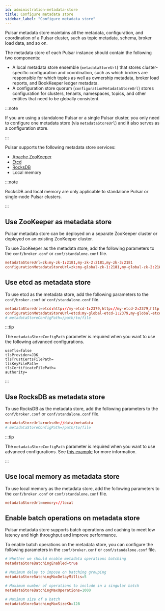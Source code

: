 ```yaml
---
id: administration-metadata-store
title: Configure metadata store
sidebar_label: "Configure metadata store"
---
```


Pulsar metadata store maintains all the metadata, configuration, and coordination of a Pulsar cluster, such as topic metadata, schema, broker load data, and so on. 

The metadata store of each Pulsar instance should contain the following two components:
* A local metadata store ensemble (`metadataStoreUrl`) that stores cluster-specific configuration and coordination, such as which brokers are responsible for which topics as well as ownership metadata, broker load reports, and BookKeeper ledger metadata.
* A configuration store quorum (`configurationMetadataStoreUrl`) stores configuration for clusters, tenants, namespaces, topics, and other entities that need to be globally consistent.

:::note

If you are using a standalone Pulsar or a single Pulsar cluster, you only need to configure one metadata store (via `metadataStoreUrl`) and it also serves as a configuration store.

:::

Pulsar supports the following metadata store services:
* [Apache ZooKeeper](https://zookeeper.apache.org/)
* [Etcd](https://etcd.io/)
* [RocksDB](http://rocksdb.org/)
* Local memory

:::note

RocksDB and local memory are only applicable to standalone Pulsar or single-node Pulsar clusters.

:::

## Use ZooKeeper as metadata store

Pulsar metadata store can be deployed on a separate ZooKeeper cluster or deployed on an existing ZooKeeper cluster.

To use ZooKeeper as the metadata store, add the following parameters to the `conf/broker.conf` or `conf/standalone.conf` file.

```conf
metadataStoreUrl=zk:my-zk-1:2181,my-zk-2:2181,my-zk-3:2181
configurationMetadataStoreUrl=zk:my-global-zk-1:2181,my-global-zk-2:2181,my-global-zk-3:2181
```

## Use etcd as metadata store

To use etcd as the metadata store, add the following parameters to the `conf/broker.conf` or `conf/standalone.conf` file.

```conf
metadataStoreUrl=etcd:http://my-etcd-1:2379,http://my-etcd-2:2379,http://my-etcd-3:2379
configurationMetadataStoreUrl=etcd:my-global-etcd-1:2379,my-global-etcd-2:2379,my-global-etcd-3:2379
# metadataStoreConfigPath=/path/to/file
```

:::tip

The `metadataStoreConfigPath` parameter is required when you want to use the following advanced configurations.

```
useTls=false
tlsProvider=JDK
tlsTrustCertsFilePath=
tlsKeyFilePath=
tlsCertificateFilePath=
authority=
```

:::

## Use RocksDB as metadata store

To use RocksDB as the metadata store, add the following parameters to the `conf/broker.conf` or `conf/standalone.conf` file.

```conf
metadataStoreUrl=rocksdb://data/metadata
# metadataStoreConfigPath=/path/to/file
```

:::tip

The `metadataStoreConfigPath` parameter is required when you want to use advanced configurations. See [this example](https://github.com/facebook/rocksdb/blob/main/examples/rocksdb_option_file_example.ini) for more information.

:::

## Use local memory as metadata store

To use local memory as the metadata store, add the following parameters to the `conf/broker.conf` or `conf/standalone.conf` file.

```conf
metadataStoreUrl=memory://local
```


## Enable batch operations on metadata store

Pulsar metadata store supports batch operations and caching to meet low latency and high throughput and improve performance. 

To enable batch operations on the metadata store, you can configure the following parameters in the `conf/broker.conf` or `conf/standalone.conf` file.

```conf
# Whether we should enable metadata operations batching
metadataStoreBatchingEnabled=true

# Maximum delay to impose on batching grouping
metadataStoreBatchingMaxDelayMillis=5

# Maximum number of operations to include in a singular batch
metadataStoreBatchingMaxOperations=1000

# Maximum size of a batch
metadataStoreBatchingMaxSizeKb=128
```

